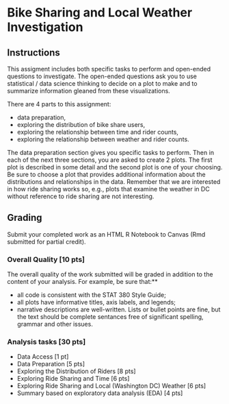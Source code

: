 # Bike Sharing and Local Weather Investigation

## Instructions

This assigment includes both specific tasks to perform and open-ended questions to investigate. The open-ended questions ask you to use statistical / data science thinking to decide on a plot to make and to summarize information gleaned from these visualizations.

There are 4 parts to this assignment: 

- data preparation, 
- exploring the distribution of bike share users, 
- exploring the relationship between time and rider counts, 
- exploring the relationship between weather and rider counts. 
    
The data preparation section gives you specific tasks to perform. Then in each of the next three sections, you are asked to create 2 plots. The first plot is described in some detail and the second plot is one of your choosing. Be sure to choose a plot that provides additional information about the distributions and relationships in the data. Remember that we are interested in how ride sharing works so, e.g., plots that examine the weather in DC without reference to ride sharing are not interesting.


## Grading

Submit your completed work as an HTML R Notebook to Canvas (Rmd submitted for partial credit).

### Overall Quality [10 pts] 

The overall quality of the work submitted will be graded in addition to the content of your analysis.  For example, be sure that:** 

- all code is consistent with the STAT 380 Style Guide;
- all plots have informative titles, axis labels, and legends;
- narrative descriptions are well-written.  Lists or bullet points are fine, but the text should be complete sentances free of significant spelling, grammar and other issues.

### Analysis tasks [30 pts]

- Data Access [1 pt]
- Data Preparation [5 pts]
- Exploring the Distribution of Riders [8 pts]
- Exploring Ride Sharing and Time [6 pts]
- Exploring Ride Sharing and Local (Washington DC) Weather [6 pts]
- Summary based on exploratory data analysis (EDA) [4 pts]
